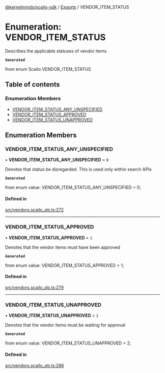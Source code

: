 [@kernelminds/scailo-sdk](../README.md) / [Exports](../modules.md) / VENDOR\_ITEM\_STATUS

# Enumeration: VENDOR\_ITEM\_STATUS

Describes the applicable statuses of vendor items

**`Generated`**

from enum Scailo.VENDOR_ITEM_STATUS

## Table of contents

### Enumeration Members

- [VENDOR\_ITEM\_STATUS\_ANY\_UNSPECIFIED](VENDOR_ITEM_STATUS.md#vendor_item_status_any_unspecified)
- [VENDOR\_ITEM\_STATUS\_APPROVED](VENDOR_ITEM_STATUS.md#vendor_item_status_approved)
- [VENDOR\_ITEM\_STATUS\_UNAPPROVED](VENDOR_ITEM_STATUS.md#vendor_item_status_unapproved)

## Enumeration Members

### VENDOR\_ITEM\_STATUS\_ANY\_UNSPECIFIED

• **VENDOR\_ITEM\_STATUS\_ANY\_UNSPECIFIED** = ``0``

Denotes that status be disregarded. This is used only within search APIs

**`Generated`**

from enum value: VENDOR_ITEM_STATUS_ANY_UNSPECIFIED = 0;

#### Defined in

[src/vendors.scailo_pb.ts:272](https://github.com/scailo/ts-sdk/blob/c10a36b57201dfa5903d4b53efa1e62aa6208936/src/vendors.scailo_pb.ts#L272)

___

### VENDOR\_ITEM\_STATUS\_APPROVED

• **VENDOR\_ITEM\_STATUS\_APPROVED** = ``1``

Denotes that the vendor items must have been approved

**`Generated`**

from enum value: VENDOR_ITEM_STATUS_APPROVED = 1;

#### Defined in

[src/vendors.scailo_pb.ts:279](https://github.com/scailo/ts-sdk/blob/c10a36b57201dfa5903d4b53efa1e62aa6208936/src/vendors.scailo_pb.ts#L279)

___

### VENDOR\_ITEM\_STATUS\_UNAPPROVED

• **VENDOR\_ITEM\_STATUS\_UNAPPROVED** = ``2``

Denotes that the vendor items must be waiting for approval

**`Generated`**

from enum value: VENDOR_ITEM_STATUS_UNAPPROVED = 2;

#### Defined in

[src/vendors.scailo_pb.ts:286](https://github.com/scailo/ts-sdk/blob/c10a36b57201dfa5903d4b53efa1e62aa6208936/src/vendors.scailo_pb.ts#L286)
